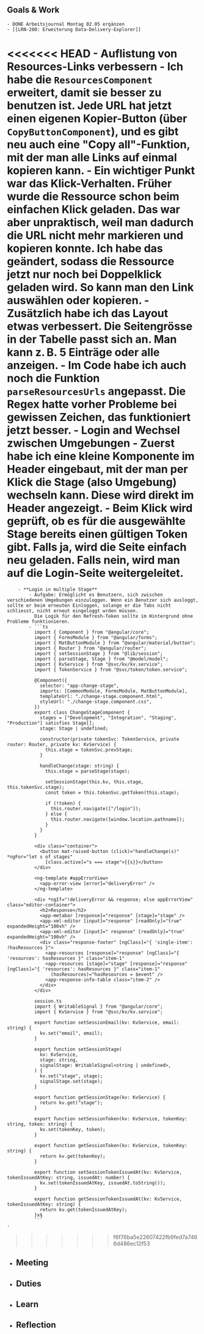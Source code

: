 ## Goals & Work
	- DONE Arbeitsjournal Montag 02.05 ergänzen
	- [[LRN-280: Erweiterung Data-Delivery-Explorer]]
<<<<<<< HEAD
		- **Auflistung von Resources-Links verbessern**
			- Ich habe die `ResourcesComponent` erweitert, damit sie besser zu benutzen ist. Jede URL hat jetzt einen eigenen Kopier-Button (über `CopyButtonComponent`), und es gibt neu auch eine **"Copy all"**-Funktion, mit der man alle Links auf einmal kopieren kann.
			- Ein wichtiger Punkt war das Klick-Verhalten. Früher wurde die Ressource schon beim einfachen Klick geladen. Das war aber unpraktisch, weil man dadurch die URL nicht mehr markieren und kopieren konnte. Ich habe das geändert, sodass die Ressource jetzt nur noch bei **Doppelklick** geladen wird. So kann man den Link auswählen oder kopieren.
			- Zusätzlich habe ich das Layout etwas verbessert. Die Seitengrösse in der Tabelle passt sich an. Man kann z. B. 5 Einträge oder alle anzeigen.
			- Im Code habe ich auch noch die Funktion `parseResourcesUrls` angepasst. Die Regex hatte vorher Probleme bei gewissen Zeichen, das funktioniert jetzt besser.
		- **Login and Wechsel zwischen Umgebungen**
			- Zuerst habe ich eine kleine Komponente im Header eingebaut, mit der man per Klick die Stage (also Umgebung) wechseln kann. Diese wird direkt im Header angezeigt.
			- Beim Klick wird geprüft, ob es für die ausgewählte Stage bereits einen gültigen Token gibt. Falls ja, wird die Seite einfach neu geladen. Falls **nein**, wird man auf die Login-Seite weitergeleitet.
=======
		- **Login in multiple Stage**
			- Aufgabe: Ermöglicht es Benutzern, sich zwischen verschiedenen Umgebungen einzuloggen. Wenn ein Benutzer sich ausloggt, sollte er beim erneuten Einloggen, solange er die Tabs nicht schliesst, nicht erneut eingeloggt wrden müssen.
			  Die Logik für den Refresh-Token sollte im Hintergrund ohne Probleme funktionieren.
			- ```ts
			  import { Component } from "@angular/core";
			  import { FormsModule } from "@angular/forms";
			  import { MatButtonModule } from "@angular/material/button";
			  import { Router } from "@angular/router";
			  import { setSessionStage } from "@lib/session";
			  import { parseStage, Stage } from "@model/model";
			  import { KvService } from "@svc/kv/kv.service";
			  import { TokenService } from "@svc/token/token.service";
			  
			  @Component({
			    selector: "app-change-stage",
			    imports: [CommonModule, FormsModule, MatButtonModule],
			    templateUrl: "./change-stage.component.html",
			    styleUrl: "./change-stage.component.css",
			  })
			  export class ChangeStageComponent {
			    stages = ["Development", "Integration", "Staging", "Production"] satisfies Stage[];
			    stage: Stage | undefined;
			  
			    constructor(private tokenSvc: TokenService, private router: Router, private kv: KvService) {
			      this.stage = tokenSvc.prevStage;
			    }
			  
			    handleChange(stage: string) {
			      this.stage = parseStage(stage);
			  
			      setSessionStage(this.kv, this.stage, this.tokenSvc.stage);
			      const token = this.tokenSvc.getToken(this.stage);
			  
			      if (!token) {
			        this.router.navigate(["/login"]);
			      } else {
			        this.router.navigate([window.location.pathname]);
			      }
			    }
			  }
			  
			  <div class="container">
			    <button mat-raised-button (click)="handleChange(s)" *ngFor="let s of stages"
			      [class.active]="s === stage">{{s}}</button>
			  </div>
			  
			  <ng-template #appErrorView>
			    <app-error-view [error]="deliveryError" />
			  </ng-template>
			  
			  <div *ngIf="!deliveryError && response; else appErrorView" class="editor-container">
			    <h2>Response</h2>
			    <app-metabar [response]="response" [stage]="stage" />
			    <app-xml-editor [input]="response" [readOnly]="true" expandedHeight="100vh" />
			    <app-xml-editor [input]=" response" [readOnly]="true" expandedHeight="100vh" />
			    <div class="response-footer" [ngClass]="{ 'single-item': !hasResources }">
			      <app-resources [response]="response" [ngClass]="{ 'resources': hasResources }" class="item-1"
			      <app-resources [stage]="stage" [response]="response" [ngClass]="{ 'resources': hasResources }" class="item-1"
			        (hasResources)="hasResources = $event" />
			      <app-response-info-table class="item-2" />
			    </div>
			  </div>
			  
			  session.ts
			  import { WritableSignal } from "@angular/core";
			  import { KvService } from "@svc/kv/kv.service";
			  
			  export function setSessionEmail(kv: KvService, email: string) {
			    kv.set("email", email);
			  }
			  
			  export function setSessionStage(
			    kv: KvService,
			    stage: string,
			    signalStage: WritableSignal<string | undefined>,
			  ) {
			    kv.set("stage", stage);
			    signalStage.set(stage);
			  }
			  
			  export function getSessionStage(kv: KvService) {
			    return kv.get("stage");
			  }
			  
			  export function setSessionToken(kv: KvService, tokenKey: string, token: string) {
			    kv.set(tokenKey, token);
			  }
			  
			  export function getSessionToken(kv: KvService, tokenKey: string) {
			    return kv.get(tokenKey);
			  }
			  
			  export function setSessionTokenIssuedAt(kv: KvService, tokenIssuedAtKey: string, issuedAt: number) {
			    kv.set(tokenIssuedAtKey, issuedAt.toString());
			  }
			  
			  export function getSessionTokenIssuedAt(kv: KvService, tokenIssuedAtKey: string) {
			    return kv.get(tokenIssuedAtKey);
			  }x§
			  ```
	-
>>>>>>> f6f76ba5e22607422fb9fed7a7466d486ec12f53
- ## Meeting
- ## Duties
- ## Learn
- ## Reflection